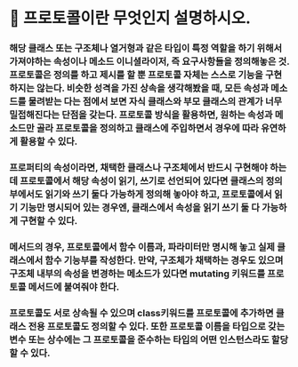 # 🐥 프로토콜이란 무엇인지 설명하시오.


### 해당 클래스 또는 구조체나 열거형과 같은 타입이 특정 역할을 하기 위해서 가져야하는 속성이나 메소드 이니셜라이저, 즉 요구사항들을 정의해놓은 것. 프로토콜은 정의를 하고 제시를 할 뿐 프로토콜 자체는 스스로 기능을 구현하지는 않는다. 비슷한 성격을 가진 상속을 생각해봤을 때, 모든 속성과 메소드를 물려받는 다는 점에서 보면 자식 클래스와 부모 클래스의 관계가 너무 밀접해진다는 단점을 갖는다. 프로토콜 방식을 활용하면, 원하는 속성과 메소드만 골라 프로토콜을 정의하고 클래스에 주입하면서 경우에 따라 유연하게 활용할 수 있다.

### 프로퍼티의 속성이라면, 채택한 클래스나 구조체에서 반드시 구현해야 하는데 프로토콜에서 해당 속성이 읽기, 쓰기로 선언되어 있다면 클래스의 정의부에서도 읽기와 쓰기 둘다 가능하게 정의해 놓아야 하고, 프로토콜에서 읽기 기능만 명시되어 있는 경우엔, 클래스에서 속성을 읽기 쓰기 둘 다 가능하게 구현할 수 있다.

### 메서드의 경우, 프로토콜에서 함수 이름과, 파라미터만 명시해 놓고 실제 클래스에서 함수 기능부를 작성한다. 만약, 구조체가 채택하는 경우도 있으며 구조체 내부의 속성을 변경하는 메소드가 있다면 mutating 키워드를 프로토콜 메서드에 붙여줘야 한다.

### 프로토콜도 서로 상속될 수 있으며 class키워드를 프로토콜에 추가하면 클래스 전용 프로토콜도 정의할 수 있다. 또한 프로토콜 이름을 타입으로 갖는 변수 또는 상수에는 그 프로토콜을 준수하는 타입의 어떤 인스턴스라도 할당할 수 있다.

